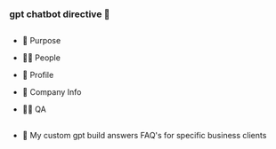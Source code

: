 ### gpt chatbot directive 🌱 

##
- 📍 Purpose

- 👨‍💻 People

- 🔭 Profile

- 💼 Company Info

- 🤔💭 QA

##
- 🔧 My custom gpt build answers FAQ's for specific business clients

